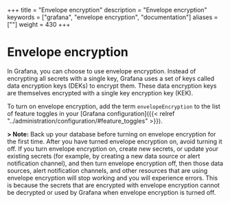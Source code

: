 +++
title = "Envelope encryption"
description = "Envelope encryption"
keywords = ["grafana", "envelope encryption", "documentation"]
aliases = [""]
weight = 430
+++


# Envelope encryption

In Grafana, you can choose to use envelope encryption. Instead of
encrypting all secrets with a single key, Grafana uses a set of keys
called data encryption keys (DEKs) to encrypt them. These data
encryption keys are themselves encrypted with a single key encryption
key (KEK).

To turn on envelope encryption, add the term `envelopeEncryption` to the list of feature toggles in your [Grafana configuration]({{< relref "../administration/configuration/#feature_toggles" >}}).

**> Note:** Back up your database before turning on envelope encryption for the first time. After you have turned envelope encryption on, avoid turning it off. If you turn envelope encryption on, create new secrets, or update
your existing secrets (for example, by creating a new data source or alert notification channel), and then turn envelope encryption off, then those data sources, alert notification channels, and other resources that are using envelope encryption will stop working and you will experience errors. This is because the secrets that are encrypted with envelope encryption cannot be decrypted or used by Grafana when envelope encryption is turned off.